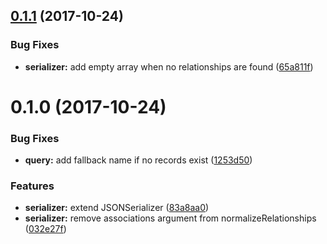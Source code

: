 <a name="0.1.1"></a>
## [0.1.1](https://github.com/parch-js/rest-serializer/compare/0.1.0...0.1.1) (2017-10-24)


### Bug Fixes

* **serializer:** add empty array when no relationships are found ([65a811f](https://github.com/parch-js/rest-serializer/commit/65a811f))



<a name="0.1.0"></a>
# 0.1.0 (2017-10-24)


### Bug Fixes

* **query:** add fallback name if no records exist ([1253d50](https://github.com/parch-js/rest-serializer/commit/1253d50))


### Features

* **serializer:** extend JSONSerializer ([83a8aa0](https://github.com/parch-js/rest-serializer/commit/83a8aa0))
* **serializer:** remove associations argument from normalizeRelationships ([032e27f](https://github.com/parch-js/rest-serializer/commit/032e27f))



